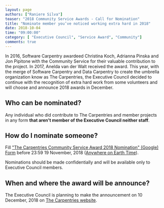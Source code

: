 ```yaml
---
layout: page
authors: ["Raniere Silva"]
teaser: "2018 Community Service Awards - Call for Nomination"
title: "Nominate member you’ve noticed working extra hard in 2018"
date: 2018-10-04
time: "09:00:00"
category: [ "Executive Council", "Service Award", "Community"]
comments: true
---
```


In 2016, Software Carpentry awardeed
Christina Koch,
Adrianna Pinska
and
Jon Pipitone
with the Community Service for their valuable contribution to the project.
In 2017, Anelda van der Walt received the award.
This year,
with the merge of Software Carpentry and Data Carpentry
to create the umbrella organization know as The Carpentries,
the Executive Council decided to continue with the recognition
of extra hard work from some volunteers
and will choose and announce 2018 awards in December.

## Who can be nominated?

Any individual
who did contribute to The Carpentries
and member projects
in any form
**that aren't member of the Executive Council neither staff**.

## How do I nominate someone?

Fill ["The Carpentries Community Service Award 2018 Nomination" (Google) Form](https://goo.gl/forms/abTNgR90R9ai4NfF3)
before 23:59 19 November, 2018 ([Anywhere on Earth Time](https://en.wikipedia.org/wiki/Anywhere_on_Earth)).

Nominations should be made confidentially
and will be available only to Executive Council members.

## When and where the award will be announce?

The Executive Council is planning to make the announcement
on 10 December, 2018 on [The Carpentries website](http://carpentries.org).
